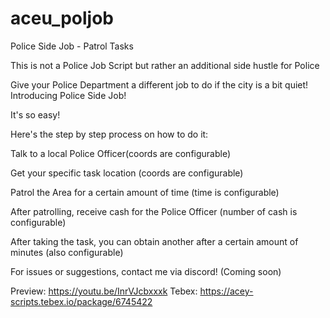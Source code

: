 # aceu_poljob
Police Side Job - Patrol Tasks

This is not a Police Job Script but rather an additional side hustle for Police

Give your Police Department a different job to do if the city is a bit quiet! Introducing Police Side Job!

It's so easy!

Here's the step by step process on how to do it:

Talk to a local Police Officer(coords are configurable)

Get your specific task location (coords are configurable)

Patrol the Area for a certain amount of time (time is configurable)

After patrolling, receive cash for the Police Officer (number of cash is configurable)


After taking the task, you can obtain another after a certain amount of minutes (also configurable)

For issues or suggestions, contact me via discord! (Coming soon)

Preview: https://youtu.be/InrVJcbxxxk
Tebex: https://acey-scripts.tebex.io/package/6745422
